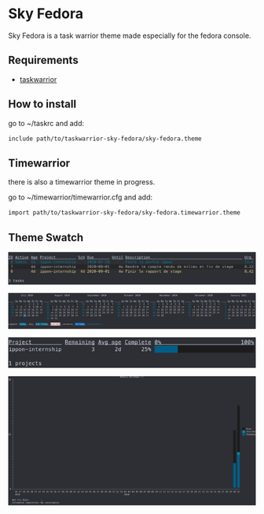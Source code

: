 # Sky Fedora

Sky Fedora is a task warrior theme made especially for the fedora console.

## Requirements

- [taskwarrior](https://taskwarrior.org)

## How to install

go to ~/taskrc and add:

```bash
include path/to/taskwarrior-sky-fedora/sky-fedora.theme
```

## Timewarrior

there is also a timewarrior theme in progress.

go to ~/timewarrior/timewarrior.cfg and add:

```bash
import path/to/taskwarrior-sky-fedora/sky-fedora.timewarrior.theme
```

## Theme Swatch

![list](https://raw.githubusercontent.com/dylandoamaral/taskwarrior-sky-fedora/master/images/list.png)

![calendar](https://raw.githubusercontent.com/dylandoamaral/taskwarrior-sky-fedora/master/images/calendar.png)

![summary](https://raw.githubusercontent.com/dylandoamaral/taskwarrior-sky-fedora/master/images/summary.png)

![burndown](https://raw.githubusercontent.com/dylandoamaral/taskwarrior-sky-fedora/master/images/burndown.png)

